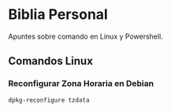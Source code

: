 # Biblia Personal

Apuntes sobre comando en Linux y Powershell.






## Comandos Linux

### Reconfigurar Zona Horaria en Debian

```Bash
dpkg-reconfigure tzdata
```


